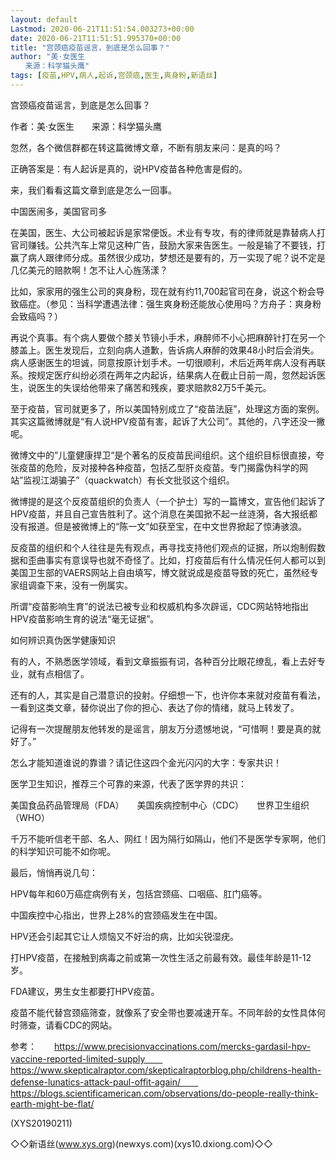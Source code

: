 ```yaml
---
layout: default
Lastmod: 2020-06-21T11:51:54.003273+00:00
date: 2020-06-21T11:51:51.995370+00:00
title: "宫颈癌疫苗谣言，到底是怎么回事？"
author: "美·女医生
　　来源：科学猫头鹰"
tags: [疫苗,HPV,病人,起诉,宫颈癌,医生,爽身粉,新语丝]
---
```


宫颈癌疫苗谣言，到底是怎么回事？

作者：美·女医生　　来源：科学猫头鹰

忽然，各个微信群都在转这篇微博文章，不断有朋友来问：是真的吗？

正确答案是：有人起诉是真的，说HPV疫苗各种危害是假的。

来，我们看看这篇文章到底是怎么一回事。

中国医闹多，美国官司多

在美国，医生、大公司被起诉是家常便饭。术业有专攻，有的律师就是靠替病人打官司赚钱。公共汽车上常见这种广告，鼓励大家来告医生。一般是输了不要钱，打赢了病人跟律师分成。虽然很少成功，梦想还是要有的，万一实现了呢？说不定是几亿美元的赔款啊！怎不让人心旌荡漾？

比如，家家用的强生公司的爽身粉，现在就有约11,700起官司在身，说这个粉会导致癌症。（参见：当科学遭遇法律：强生爽身粉还能放心使用吗？方舟子：爽身粉会致癌吗？）

再说个真事。有个病人要做个膝关节镜小手术，麻醉师不小心把麻醉针打在另一个膝盖上。医生发现后，立刻向病人道歉，告诉病人麻醉的效果48小时后会消失。病人感谢医生的坦诚，同意按原计划手术。一切很顺利，术后近两年病人没有再联系。按规定医疗纠纷必须在两年之内起诉，结果病人在截止日前一周，忽然起诉医生，说医生的失误给他带来了痛苦和残疾，要求赔款82万5千美元。

至于疫苗，官司就更多了，所以美国特别成立了“疫苗法庭”，处理这方面的案例。其实这篇微博就是“有人说HPV疫苗有害，起诉了大公司”。其他的，八字还没一撇呢。

微博文中的”儿童健康捍卫“是个著名的反疫苗民间组织。这个组织目标很直接，夸张疫苗的危险，反对接种各种疫苗，包括乙型肝炎疫苗。专门揭露伪科学的网站”监视江湖骗子”（quackwatch）有长文批驳这个组织。

微博提的是这个反疫苗组织的负责人（一个护士）写的一篇博文，宣告他们起诉了HPV疫苗，并且自己宣告胜利了。这个消息在美国掀不起一丝涟漪，各大报纸都没有报道。但是被微博上的“陈一文”如获至宝，在中文世界掀起了惊涛骇浪。

反疫苗的组织和个人往往是先有观点，再寻找支持他们观点的证据，所以炮制假数据和歪曲事实有意误导也就不奇怪了。比如，打疫苗后有什么情况任何人都可以到美国卫生部的VAERS网站上自由填写，博文就说成是疫苗导致的死亡，虽然经专家组调查下来，没有一例属实。

所谓“疫苗影响生育”的说法已被专业和权威机构多次辟谣，CDC网站特地指出HPV疫苗影响生育的说法“毫无证据”。

如何辨识真伪医学健康知识

有的人，不熟悉医学领域，看到文章振振有词，各种百分比眼花缭乱，看上去好专业，就有点相信了。

还有的人，其实是自己潜意识的投射。仔细想一下，也许你本来就对疫苗有看法，一看到这类文章，替你说出了你的担心、表达了你的情绪，就马上转发了。

记得有一次提醒朋友他转发的是谣言，朋友万分遗憾地说，“可惜啊！要是真的就好了。”

怎么才能知道谁说的靠谱？请记住这四个金光闪闪的大字：专家共识！

医学卫生知识，推荐三个可靠的来源，代表了医学界的共识：

美国食品药品管理局（FDA）　　美国疾病控制中心（CDC）　　世界卫生组织（WHO）

千万不能听信老干部、名人、网红！因为隔行如隔山，他们不是医学专家啊，他们的科学知识可能不如你呢。

最后，悄悄再说几句：

HPV每年和60万癌症病例有关，包括宫颈癌、口咽癌、肛门癌等。

中国疾控中心指出，世界上28%的宫颈癌发生在中国。

HPV还会引起其它让人烦恼又不好治的病，比如尖锐湿疣。

打HPV疫苗，在接触到病毒之前或第一次性生活之前最有效。最佳年龄是11-12岁。

FDA建议，男生女生都要打HPV疫苗。

疫苗不能代替宫颈癌筛查，就像系了安全带也要减速开车。不同年龄的女性具体何时筛查，请看CDC的网站。

参考：　　https://www.precisionvaccinations.com/mercks-gardasil-hpv-vaccine-reported-limited-supply　　https://www.skepticalraptor.com/skepticalraptorblog.php/childrens-health-defense-lunatics-attack-paul-offit-again/　　https://blogs.scientificamerican.com/observations/do-people-really-think-earth-might-be-flat/

(XYS20190211)

◇◇新语丝(www.xys.org)(newxys.com)(xys10.dxiong.com)◇◇

